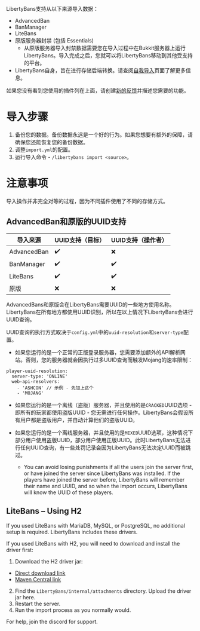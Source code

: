 LibertyBans支持从以下来源导入数据：

* AdvancedBan
* BanManager
* LiteBans
* 原版服务器封禁 (包括 Essentials)
  * 从原版服务器导入封禁数据需要您在导入过程中在Bukkit服务器上运行LibertyBans。导入完成之后，您就可以将LibertyBans移动到其他受支持的平台。
* LibertyBans自身，旨在进行存储后端转换。请查阅[自我导入](Self-Importing)页面了解更多信息。

如果您没有看到您使用的插件列在上面，请创建[新的反馈](https://github.com/A248/LibertyBans/issues)并描述您需要的功能。

# 导入步骤

1. 备份您的数据。备份数据永远是一个好的行为。如果您想要有额外的保障，请确保您还能恢复您的备份数据。
2. 调整`import.yml`的配置。
3. 运行导入命令 - `/libertybans import <source>`。

# 注意事项

导入操作并非完全对等的过程，因为不同插件使用了不同的存储方式。

## AdvancedBan和原版的UUID支持

| 导入来源        | UUID支持（目标） | UUID支持（操作者） |
|---------------|----------------|-----------------|
| AdvancedBan   | ✔️            | ❌              |
| BanManager    | ✔️            | ✔️              |
| LiteBans      | ✔️            | ✔️              |
| 原版           | ❌            | ❌              |



AdvancedBans和原版会在LibertyBans需要UUID的一些地方使用名称。LibertyBans在所有地方都使用UUID识别，所以在以上情况下LibertyBans会进行UUID查询。

UUID查询的执行方式取决于`config.yml`中的`uuid-resolution`和`server-type`配置。

* 如果您运行的是一个正常的正版登录服务器，您需要添加额外的API解析网站。否则，您的服务器就会因执行过多UUID查询而触发Mojang的速率限制：
```
player-uuid-resolution:
  server-type: 'ONLINE'
  web-api-resolvers:
    - 'ASHCON' // 示例 - 先加上这个
    - 'MOJANG' 
```

* 如果您运行的是一个离线（盗版）服务器，并且使用的是`CRACKED`UUID选项 - 即所有的玩家都使用盗版UUID - 您无需进行任何操作。LibertyBans会假设所有用户都是盗版用户，并自动计算他们的盗版UUID。

* 如果您运行的是一个离线服务器，并且使用的是`MIXED`UUID选项，这种情况下部分用户使用盗版UUID，部分用户使用正版UUID。此时LibertyBans无法进行任何UUID查询，有一些处罚记录会因为LibertyBans无法决定UUID而被跳过。
  * You can avoid losing punishments if all the users join the server first, or have joined the server since LibertyBans was installed. If the players have joined the server before, LibertyBans will remember their name and UUID, and so when the import occurs, LibertyBans will know the UUID of these players.

## LiteBans – Using  H2

If you used LiteBans with MariaDB, MySQL, or PostgreSQL, no additional setup is required. LibertyBans includes these drivers.

If you used LiteBans with H2, you will need to download and install the driver first:

1. Download the H2 driver jar:
  * [Direct download link](https://repo1.maven.org/maven2/com/h2database/h2/1.4.199/h2-1.4.199.jar)
  * [Maven Central link](https://mvnrepository.com/artifact/com.h2database/h2/1.4.199)
2. Find the `LibertyBans/internal/attachments` directory. Upload the driver jar here.
3. Restart the server.
4. Run the import process as you normally would.

For help, join the discord for support.
